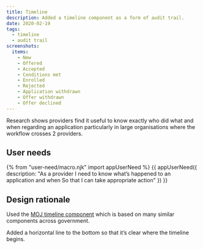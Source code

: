 ```yaml
---
title: Timeline
description: Added a timeline component as a form of audit trail.
date: 2020-02-19
tags:
  - timeline
  - audit trail
screenshots:
  items:
    - New
    - Offered
    - Accepted
    - Conditions met
    - Enrolled
    - Rejected
    - Application withdrawn
    - Offer withdrawn
    - Offer declined
---
```


Research shows providers find it useful to know exactly who did what and when regarding an application particularly in large organisations where the workflow crosses 2 providers.

## User needs

{% from "user-need/macro.njk" import appUserNeed %}
{{ appUserNeed({
  description: "As a provider
I need to know what’s happened to an application and when
So that I can take appropriate action"
}) }}

## Design rationale

Used the [MOJ timeline component](https://moj-design-system.herokuapp.com/components/timeline) which is based on many similar components across government.

Added a horizontal line to the bottom so that it’s clear where the timeline begins.
